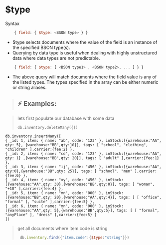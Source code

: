 # $type

Syntax

```js
    { field: { $type: <BSON type> } }  
```

- $type selects documents where the value of the field is an instance of the specified BSON type(s).
- Querying by data type is useful when dealing with highly unstructured data where data types are not predictable.

```js
    { field: { $type: [ <BSON type1> , <BSON type2>, ... ] } }
```

- The above query will match documents where the field value is any of the listed types. The types specified in the array can be either numeric or string aliases.

> ## :zap: Examples:

> lets first populate our database with some data
>
> ``` db.inventory.deleteMany({}) ```
>
```
db.inventory.insertMany([
{ _id: 1, item: { name: "ab", code: "123" }, inStock:[{warehouse:"AA", qty: 5}, {warehouse:"BB",qty:10}], tags: [ "school", "clothing", "children" ],carrier:{fee:2} },
{ _id: 2, item: { name: "cd", code: "123" }, inStock:[{warehouse:"AA", qty: 1} ,{warehouse:"BB",qty: 20}], tags: [ "adult" ],carrier:{fee:1} },
{ _id: 3, item: { name: "ij", code: "456" }, inStock:[{warehouse:"AA", qty:0},{warehouse:"BB",qty: 25}], tags: [ "school", "men" ],carrier:{fee:6} },
{ _id: 4, item: { name: "xy", code: "456" }, inStock:[{warehouse:"AA",qty: 30},{warehouse:"BB",qty:0}], tags: [ "woman", "+18" ],carrier:{fee:4} },
{ _id: 5, item: { name: "mn", code: "000" }, inStock:[{warehouse:"BB",qty: 20},{warehouse:"AA",qty:4}], tags: [ [ "office", "formal" ], "suite" ],carrier:{fee:5} },
{ _id: 6, item: { name: "mn", code: "000" }, inStock:[{warehouse:"AA",qty: 5},{warehouse:"BB",qty:5}], tags: [ [ "formal", "anyPlace" ], "dress" ],carrier:{fee:5} }
])
```
>
> get all documents where item.code is string
>
> ```js
>  db.inventory.find({"item.code":{$type:"string"}})
> ```
>

